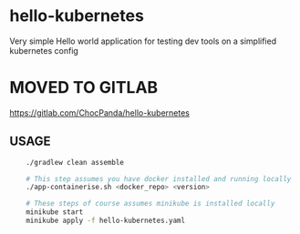 # hello-kubernetes
Very simple Hello world application for testing dev tools on a simplified kubernetes config

# MOVED TO GITLAB
https://gitlab.com/ChocPanda/hello-kubernetes

## USAGE

```bash
    ./gradlew clean assemble

    # This step assumes you have docker installed and running locally
    ./app-containerise.sh <docker_repo> <version>

    # These steps of course assumes minikube is installed locally
    minikube start
    minikube apply -f hello-kubernetes.yaml
```
